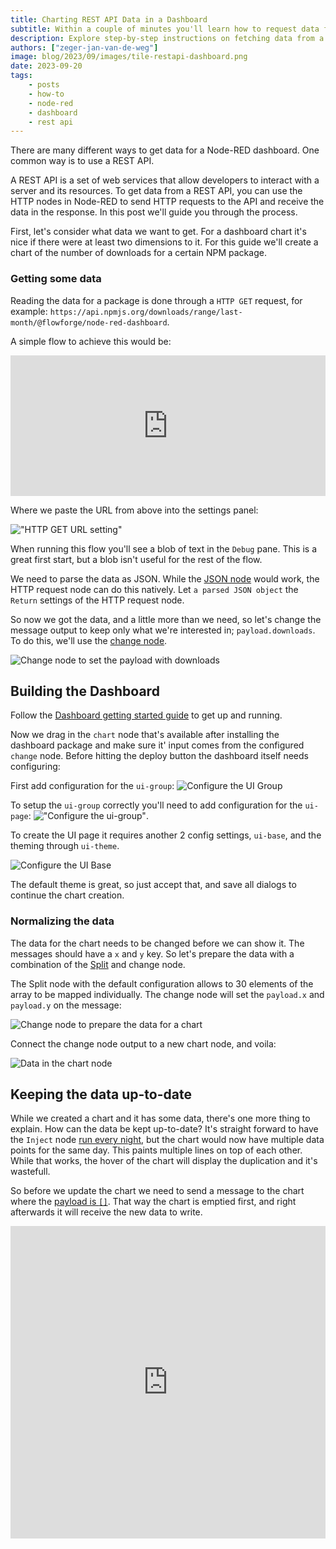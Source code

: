 ```yaml
---
title: Charting REST API Data in a Dashboard
subtitle: Within a couple of minutes you'll learn how to request data from a REST endpoint and build a chart to display data points
description: Explore step-by-step instructions on fetching data from a REST API and crafting a dynamic dashboard chart effortlessly.
authors: ["zeger-jan-van-de-weg"]
image: blog/2023/09/images/tile-restapi-dashboard.png
date: 2023-09-20
tags:
    - posts
    - how-to
    - node-red
    - dashboard
    - rest api
---
```


There are many different ways to get data for a Node-RED dashboard. One common
way is to use a REST API.

A REST API is a set of web services that allow developers to interact with a
server and its resources. To get data from a REST API, you can use the HTTP
nodes in Node-RED to send HTTP requests to the API and receive the data in
the response. In this post we'll guide you through the process.

<!--more-->

First, let's consider what data we want to get. For a dashboard chart it's nice
if there were at least two dimensions to it. For this guide we'll create a chart
of the number of downloads for a certain NPM package.

### Getting some data

Reading the data for a package is done through a `HTTP GET` request, for example:
`https://api.npmjs.org/downloads/range/last-month/@flowforge/node-red-dashboard`.

A simple flow to achieve this would be:

<iframe width="100%" height="225px" src="https://flows.nodered.org/flow/7c2dd3ccde70746a40ef8f5aa58c591c/share?height=100" allow="clipboard-read; clipboard-write" style="border: none;"></iframe>

Where we paste the URL from above into the settings panel:

!["HTTP GET URL setting"](./images/http-get-npmapi.png "HTTP GET URL setting")

When running this flow you'll see a blob of text in the `Debug` pane. This is a
great first start, but a blob isn't useful for the rest of the flow.

We need to parse the data as JSON. While the [JSON node](/node-red/core-nodes/sequence/json)
would work, the HTTP request node can do this natively. Let `a parsed JSON object`
the `Return` settings of the HTTP request node.

So now we got the data, and a little more than we need, so let's change the
message output to keep only what we're interested in; `payload.downloads`. To
do this, we'll use the [change node](/node-red/core-nodes/function/change).

![Change node to set the payload with downloads](./images/change-node-set-downloads-payload.png "Change node to set the payload")

## Building the Dashboard

Follow the [Dashboard getting started guide](/blog/2024/03/dashboard-getting-started/) to get up and running.

Now we drag in the `chart` node that's available after installing the dashboard
package and make sure it' input comes from the configured `change` node. Before
hitting the deploy button the dashboard itself needs configuring:

First add configuration for the `ui-group`: ![Configure the UI Group](./images/dashboard-config-chart.png "Configure the chart")

To setup the `ui-group` correctly you'll need to add configuration for the `ui-page`: !["Configure the ui-group"](./images/dashboard-config-ui-group.png "Configure the UI group").

To create the UI page it requires another 2 config settings, `ui-base`, and the theming through `ui-theme`.

![Configure the UI Base](./images/dashboard-config-ui-base.png)

The default theme is great, so just accept that, and save all dialogs to continue the chart creation.

### Normalizing the data

The data for the chart needs to be changed before we can show it. The messages should have a `x` and `y` key. So let's prepare the data with
a combination of the [Split](/node-red/core-nodes/sequence/split) and change node.

The Split node with the default configuration allows to 30 elements of the array
to be mapped individually. The change node will set the `payload.x` and `payload.y`
on the message:

![Change node to prepare the data for a chart](./images/change-node-prepare-data-chart.png "Prepare data for the chart")

Connect the change node output to a new chart node, and voila:

![Data in the chart node](./images/chart-with-data.png)

## Keeping the data up-to-date

While we created a chart and it has some data, there's one more thing to explain.
How can the data be kept up-to-date? It's straight forward to have the `Inject`
node [run every night](/node-red/core-nodes/common/inject/),
but the chart would now have multiple data points
for the same day. This paints multiple lines on top of each other. While that works,
the hover of the chart will display the duplication and it's wastefull.

So before we update the chart we need to send a message to the chart where the
[payload is `[]`](https://dashboard.flowfuse.com/nodes/widgets/ui-chart.html#removing-data).
That way the chart is emptied first, and right afterwards it will
receive the new data to write.

<iframe width="100%" height="500px" src="https://flows.nodered.org/flow/47f4cda247f2f2e0172ab61c795308bb/share" allow="clipboard-read; clipboard-write" style="border: none;"></iframe>
